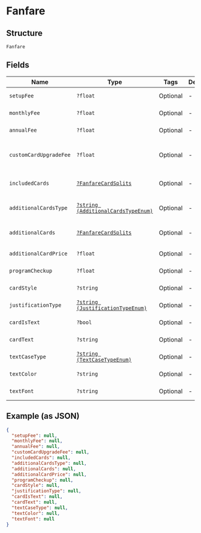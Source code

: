 
# Fanfare

## Structure

`Fanfare`

## Fields

| Name | Type | Tags | Description | Getter | Setter |
|  --- | --- | --- | --- | --- | --- |
| `setupFee` | `?float` | Optional | - | getSetupFee(): ?float | setSetupFee(?float setupFee): void |
| `monthlyFee` | `?float` | Optional | - | getMonthlyFee(): ?float | setMonthlyFee(?float monthlyFee): void |
| `annualFee` | `?float` | Optional | - | getAnnualFee(): ?float | setAnnualFee(?float annualFee): void |
| `customCardUpgradeFee` | `?float` | Optional | - | getCustomCardUpgradeFee(): ?float | setCustomCardUpgradeFee(?float customCardUpgradeFee): void |
| `includedCards` | [`?FanfareCardSplits`](../../doc/models/fanfare-card-splits.md) | Optional | - | getIncludedCards(): ?FanfareCardSplits | setIncludedCards(?FanfareCardSplits includedCards): void |
| `additionalCardsType` | [`?string (AdditionalCardsTypeEnum)`](../../doc/models/additional-cards-type-enum.md) | Optional | - | getAdditionalCardsType(): ?string | setAdditionalCardsType(?string additionalCardsType): void |
| `additionalCards` | [`?FanfareCardSplits`](../../doc/models/fanfare-card-splits.md) | Optional | - | getAdditionalCards(): ?FanfareCardSplits | setAdditionalCards(?FanfareCardSplits additionalCards): void |
| `additionalCardPrice` | `?float` | Optional | - | getAdditionalCardPrice(): ?float | setAdditionalCardPrice(?float additionalCardPrice): void |
| `programCheckup` | `?float` | Optional | - | getProgramCheckup(): ?float | setProgramCheckup(?float programCheckup): void |
| `cardStyle` | `?string` | Optional | - | getCardStyle(): ?string | setCardStyle(?string cardStyle): void |
| `justificationType` | [`?string (JustificationTypeEnum)`](../../doc/models/justification-type-enum.md) | Optional | - | getJustificationType(): ?string | setJustificationType(?string justificationType): void |
| `cardIsText` | `?bool` | Optional | - | getCardIsText(): ?bool | setCardIsText(?bool cardIsText): void |
| `cardText` | `?string` | Optional | - | getCardText(): ?string | setCardText(?string cardText): void |
| `textCaseType` | [`?string (TextCaseTypeEnum)`](../../doc/models/text-case-type-enum.md) | Optional | - | getTextCaseType(): ?string | setTextCaseType(?string textCaseType): void |
| `textColor` | `?string` | Optional | - | getTextColor(): ?string | setTextColor(?string textColor): void |
| `textFont` | `?string` | Optional | - | getTextFont(): ?string | setTextFont(?string textFont): void |

## Example (as JSON)

```json
{
  "setupFee": null,
  "monthlyFee": null,
  "annualFee": null,
  "customCardUpgradeFee": null,
  "includedCards": null,
  "additionalCardsType": null,
  "additionalCards": null,
  "additionalCardPrice": null,
  "programCheckup": null,
  "cardStyle": null,
  "justificationType": null,
  "cardIsText": null,
  "cardText": null,
  "textCaseType": null,
  "textColor": null,
  "textFont": null
}
```

